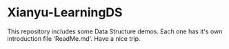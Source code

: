 # Xianyu-LearningDS
This repository includes some Data Structure demos. Each one has it's own introduction file 'ReadMe.md'. Have a nice trip.
